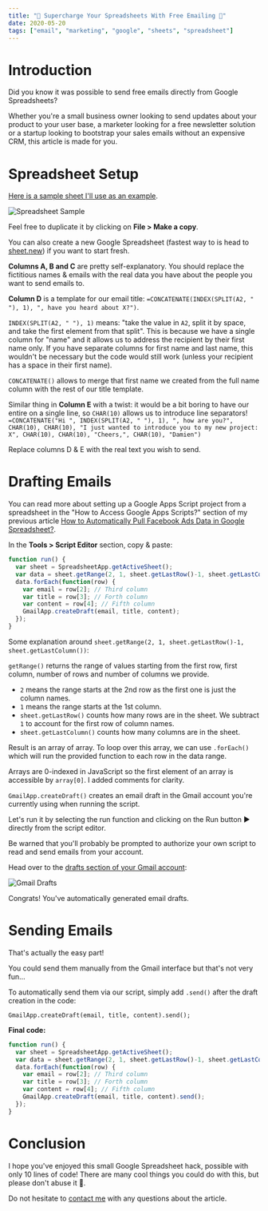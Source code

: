 ```yaml
---
title: "🧨 Supercharge Your Spreadsheets With Free Emailing 📮"
date: 2020-05-20
tags: ["email", "marketing", "google", "sheets", "spreadsheet"]
---
```


# Introduction
Did you know it was possible to send free emails directly from Google Spreadsheets?

Whether you're a small business owner looking to send updates about your product to your user base, a marketer looking for a free newsletter solution or a startup looking to bootstrap your sales emails without an expensive CRM, this article is made for you.

# Spreadsheet Setup
[Here is a sample sheet I'll use as an example](https://docs.google.com/spreadsheets/d/1Jg9fIoUMBI75eDGbEJGevcU2HHH59hTlK-v0k_A8Al4/edit?usp=sharing).

![Spreadsheet Sample](/images/spreadsheet_sample.png)

Feel free to duplicate it by clicking on __File > Make a copy__.

You can also create a new Google Spreadsheet (fastest way to is head to [sheet.new](https://sheet.new)) if you want to start fresh.

__Columns A, B and C__ are pretty self-explanatory. You should replace the fictitious names & emails with the real data you have about the people you want to send emails to.

__Column D__ is a template for our email title: `=CONCATENATE(INDEX(SPLIT(A2, " "), 1), ", have you heard about X?")`.

`INDEX(SPLIT(A2, " "), 1)` means: "take the value in `A2`, split it by space, and take the first element from that split". This is because we have a single column for "name" and it allows us to address the recipient by their first name only. If you have separate columns for first name and last name, this wouldn't be necessary but the code would still work (unless your recipient has a space in their first name).

`CONCATENATE()` allows to merge that first name we created from the full name column with the rest of our title template.

Similar thing in __Column E__ with a twist: it would be a bit boring to have our entire on a single line, so `CHAR(10)` allows us to introduce line separators!
`=CONCATENATE("Hi ", INDEX(SPLIT(A2, " "), 1), ", how are you?", CHAR(10), CHAR(10), "I just wanted to introduce you to my new project: X", CHAR(10), CHAR(10), "Cheers,", CHAR(10), "Damien")`

Replace columns D & E with the real text you wish to send.

# Drafting Emails
You can read more about setting up a Google Apps Script project from a spreadsheet in the "How to Access Google Apps Scripts?" section of my previous article [How to Automatically Pull Facebook Ads Data in Google Spreadsheet?](/blog/pull-facebook-ads-google-spreadsheet).

In the __Tools > Script Editor__ section, copy & paste:
```javascript
function run() {
  var sheet = SpreadsheetApp.getActiveSheet();
  var data = sheet.getRange(2, 1, sheet.getLastRow()-1, sheet.getLastColumn()).getValues();
  data.forEach(function(row) {
    var email = row[2]; // Third column
    var title = row[3]; // Forth column
    var content = row[4]; // Fifth column
    GmailApp.createDraft(email, title, content);
  });
}
```

Some explanation around `sheet.getRange(2, 1, sheet.getLastRow()-1, sheet.getLastColumn())`:

`getRange()` returns the range of values starting from the first row, first column, number of rows and number of columns we provide.

* `2` means the range starts at the 2nd row as the first one is just the column names.
* `1` means the range starts at the 1st column.
* `sheet.getLastRow()` counts how many rows are in the sheet. We subtract `1` to account for the first row of column names.
* `sheet.getLastColumn()` counts how many columns are in the sheet.

Result is an array of array. To loop over this array, we can use `.forEach()` which will run the provided function to each row in the data range.

Arrays are 0-indexed in JavaScript so the first element of an array is accessible by `array[0]`. I added comments for clarity.

`GmailApp.createDraft()` creates an email draft in the Gmail account you're currently using when running the script.

Let's run it by selecting the run function and clicking on the Run button ▶️ directly from the script editor.

Be warned that you'll probably be prompted to authorize your own script to read and send emails from your account.

Head over to the [drafts section of your Gmail account](https://mail.google.com/mail/u/0/#drafts):

![Gmail Drafts](/images/gmail_drafts.png)

Congrats! You've automatically generated email drafts.

# Sending Emails
That's actually the easy part!

You could send them manually from the Gmail interface but that's not very fun...

To automatically send them via our script, simply add `.send()` after the draft creation in the code:

`GmailApp.createDraft(email, title, content).send();`

__Final code:__
```javascript
function run() {
  var sheet = SpreadsheetApp.getActiveSheet();
  var data = sheet.getRange(2, 1, sheet.getLastRow()-1, sheet.getLastColumn()).getValues();
  data.forEach(function(row) {
    var email = row[2]; // Third column
    var title = row[3]; // Forth column
    var content = row[4]; // Fifth column
    GmailApp.createDraft(email, title, content).send();
  });
}
```

# Conclusion
I hope you've enjoyed this small Google Spreadsheet hack, possible with only 10 lines of code! There are many cool things you could do with this, but please don't abuse it 🙏.

Do not hesitate to [contact me](/about) with any questions about the article.
